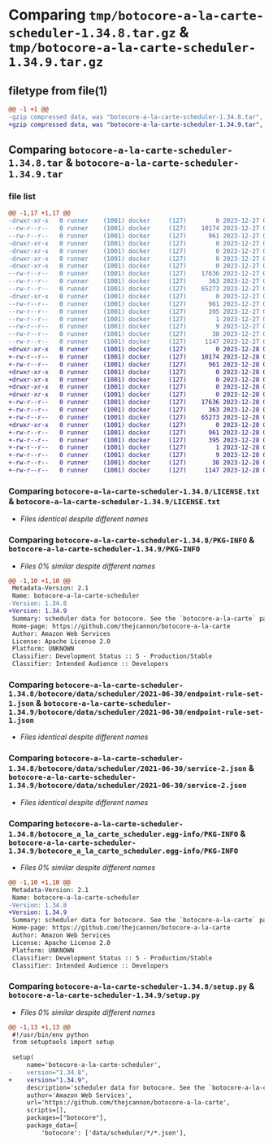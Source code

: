 # Comparing `tmp/botocore-a-la-carte-scheduler-1.34.8.tar.gz` & `tmp/botocore-a-la-carte-scheduler-1.34.9.tar.gz`

## filetype from file(1)

```diff
@@ -1 +1 @@
-gzip compressed data, was "botocore-a-la-carte-scheduler-1.34.8.tar", last modified: Wed Dec 27 01:06:57 2023, max compression
+gzip compressed data, was "botocore-a-la-carte-scheduler-1.34.9.tar", last modified: Thu Dec 28 01:06:59 2023, max compression
```

## Comparing `botocore-a-la-carte-scheduler-1.34.8.tar` & `botocore-a-la-carte-scheduler-1.34.9.tar`

### file list

```diff
@@ -1,17 +1,17 @@
-drwxr-xr-x   0 runner    (1001) docker     (127)        0 2023-12-27 01:06:57.555351 botocore-a-la-carte-scheduler-1.34.8/
--rw-r--r--   0 runner    (1001) docker     (127)    10174 2023-12-27 01:06:57.000000 botocore-a-la-carte-scheduler-1.34.8/LICENSE.txt
--rw-r--r--   0 runner    (1001) docker     (127)      961 2023-12-27 01:06:57.555351 botocore-a-la-carte-scheduler-1.34.8/PKG-INFO
-drwxr-xr-x   0 runner    (1001) docker     (127)        0 2023-12-27 01:06:57.551351 botocore-a-la-carte-scheduler-1.34.8/botocore/
-drwxr-xr-x   0 runner    (1001) docker     (127)        0 2023-12-27 01:06:57.551351 botocore-a-la-carte-scheduler-1.34.8/botocore/data/
-drwxr-xr-x   0 runner    (1001) docker     (127)        0 2023-12-27 01:06:57.551351 botocore-a-la-carte-scheduler-1.34.8/botocore/data/scheduler/
-drwxr-xr-x   0 runner    (1001) docker     (127)        0 2023-12-27 01:06:57.551351 botocore-a-la-carte-scheduler-1.34.8/botocore/data/scheduler/2021-06-30/
--rw-r--r--   0 runner    (1001) docker     (127)    17636 2023-12-27 01:06:29.000000 botocore-a-la-carte-scheduler-1.34.8/botocore/data/scheduler/2021-06-30/endpoint-rule-set-1.json
--rw-r--r--   0 runner    (1001) docker     (127)      363 2023-12-27 01:06:29.000000 botocore-a-la-carte-scheduler-1.34.8/botocore/data/scheduler/2021-06-30/paginators-1.json
--rw-r--r--   0 runner    (1001) docker     (127)    65273 2023-12-27 01:06:29.000000 botocore-a-la-carte-scheduler-1.34.8/botocore/data/scheduler/2021-06-30/service-2.json
-drwxr-xr-x   0 runner    (1001) docker     (127)        0 2023-12-27 01:06:57.555351 botocore-a-la-carte-scheduler-1.34.8/botocore_a_la_carte_scheduler.egg-info/
--rw-r--r--   0 runner    (1001) docker     (127)      961 2023-12-27 01:06:57.000000 botocore-a-la-carte-scheduler-1.34.8/botocore_a_la_carte_scheduler.egg-info/PKG-INFO
--rw-r--r--   0 runner    (1001) docker     (127)      395 2023-12-27 01:06:57.000000 botocore-a-la-carte-scheduler-1.34.8/botocore_a_la_carte_scheduler.egg-info/SOURCES.txt
--rw-r--r--   0 runner    (1001) docker     (127)        1 2023-12-27 01:06:57.000000 botocore-a-la-carte-scheduler-1.34.8/botocore_a_la_carte_scheduler.egg-info/dependency_links.txt
--rw-r--r--   0 runner    (1001) docker     (127)        9 2023-12-27 01:06:57.000000 botocore-a-la-carte-scheduler-1.34.8/botocore_a_la_carte_scheduler.egg-info/top_level.txt
--rw-r--r--   0 runner    (1001) docker     (127)       38 2023-12-27 01:06:57.555351 botocore-a-la-carte-scheduler-1.34.8/setup.cfg
--rw-r--r--   0 runner    (1001) docker     (127)     1147 2023-12-27 01:06:57.000000 botocore-a-la-carte-scheduler-1.34.8/setup.py
+drwxr-xr-x   0 runner    (1001) docker     (127)        0 2023-12-28 01:06:59.142416 botocore-a-la-carte-scheduler-1.34.9/
+-rw-r--r--   0 runner    (1001) docker     (127)    10174 2023-12-28 01:06:58.000000 botocore-a-la-carte-scheduler-1.34.9/LICENSE.txt
+-rw-r--r--   0 runner    (1001) docker     (127)      961 2023-12-28 01:06:59.142416 botocore-a-la-carte-scheduler-1.34.9/PKG-INFO
+drwxr-xr-x   0 runner    (1001) docker     (127)        0 2023-12-28 01:06:59.142416 botocore-a-la-carte-scheduler-1.34.9/botocore/
+drwxr-xr-x   0 runner    (1001) docker     (127)        0 2023-12-28 01:06:59.142416 botocore-a-la-carte-scheduler-1.34.9/botocore/data/
+drwxr-xr-x   0 runner    (1001) docker     (127)        0 2023-12-28 01:06:59.142416 botocore-a-la-carte-scheduler-1.34.9/botocore/data/scheduler/
+drwxr-xr-x   0 runner    (1001) docker     (127)        0 2023-12-28 01:06:59.142416 botocore-a-la-carte-scheduler-1.34.9/botocore/data/scheduler/2021-06-30/
+-rw-r--r--   0 runner    (1001) docker     (127)    17636 2023-12-28 01:06:26.000000 botocore-a-la-carte-scheduler-1.34.9/botocore/data/scheduler/2021-06-30/endpoint-rule-set-1.json
+-rw-r--r--   0 runner    (1001) docker     (127)      363 2023-12-28 01:06:26.000000 botocore-a-la-carte-scheduler-1.34.9/botocore/data/scheduler/2021-06-30/paginators-1.json
+-rw-r--r--   0 runner    (1001) docker     (127)    65273 2023-12-28 01:06:26.000000 botocore-a-la-carte-scheduler-1.34.9/botocore/data/scheduler/2021-06-30/service-2.json
+drwxr-xr-x   0 runner    (1001) docker     (127)        0 2023-12-28 01:06:59.142416 botocore-a-la-carte-scheduler-1.34.9/botocore_a_la_carte_scheduler.egg-info/
+-rw-r--r--   0 runner    (1001) docker     (127)      961 2023-12-28 01:06:59.000000 botocore-a-la-carte-scheduler-1.34.9/botocore_a_la_carte_scheduler.egg-info/PKG-INFO
+-rw-r--r--   0 runner    (1001) docker     (127)      395 2023-12-28 01:06:59.000000 botocore-a-la-carte-scheduler-1.34.9/botocore_a_la_carte_scheduler.egg-info/SOURCES.txt
+-rw-r--r--   0 runner    (1001) docker     (127)        1 2023-12-28 01:06:59.000000 botocore-a-la-carte-scheduler-1.34.9/botocore_a_la_carte_scheduler.egg-info/dependency_links.txt
+-rw-r--r--   0 runner    (1001) docker     (127)        9 2023-12-28 01:06:59.000000 botocore-a-la-carte-scheduler-1.34.9/botocore_a_la_carte_scheduler.egg-info/top_level.txt
+-rw-r--r--   0 runner    (1001) docker     (127)       38 2023-12-28 01:06:59.142416 botocore-a-la-carte-scheduler-1.34.9/setup.cfg
+-rw-r--r--   0 runner    (1001) docker     (127)     1147 2023-12-28 01:06:58.000000 botocore-a-la-carte-scheduler-1.34.9/setup.py
```

### Comparing `botocore-a-la-carte-scheduler-1.34.8/LICENSE.txt` & `botocore-a-la-carte-scheduler-1.34.9/LICENSE.txt`

 * *Files identical despite different names*

### Comparing `botocore-a-la-carte-scheduler-1.34.8/PKG-INFO` & `botocore-a-la-carte-scheduler-1.34.9/PKG-INFO`

 * *Files 0% similar despite different names*

```diff
@@ -1,10 +1,10 @@
 Metadata-Version: 2.1
 Name: botocore-a-la-carte-scheduler
-Version: 1.34.8
+Version: 1.34.9
 Summary: scheduler data for botocore. See the `botocore-a-la-carte` package for more info.
 Home-page: https://github.com/thejcannon/botocore-a-la-carte
 Author: Amazon Web Services
 License: Apache License 2.0
 Platform: UNKNOWN
 Classifier: Development Status :: 5 - Production/Stable
 Classifier: Intended Audience :: Developers
```

### Comparing `botocore-a-la-carte-scheduler-1.34.8/botocore/data/scheduler/2021-06-30/endpoint-rule-set-1.json` & `botocore-a-la-carte-scheduler-1.34.9/botocore/data/scheduler/2021-06-30/endpoint-rule-set-1.json`

 * *Files identical despite different names*

### Comparing `botocore-a-la-carte-scheduler-1.34.8/botocore/data/scheduler/2021-06-30/service-2.json` & `botocore-a-la-carte-scheduler-1.34.9/botocore/data/scheduler/2021-06-30/service-2.json`

 * *Files identical despite different names*

### Comparing `botocore-a-la-carte-scheduler-1.34.8/botocore_a_la_carte_scheduler.egg-info/PKG-INFO` & `botocore-a-la-carte-scheduler-1.34.9/botocore_a_la_carte_scheduler.egg-info/PKG-INFO`

 * *Files 0% similar despite different names*

```diff
@@ -1,10 +1,10 @@
 Metadata-Version: 2.1
 Name: botocore-a-la-carte-scheduler
-Version: 1.34.8
+Version: 1.34.9
 Summary: scheduler data for botocore. See the `botocore-a-la-carte` package for more info.
 Home-page: https://github.com/thejcannon/botocore-a-la-carte
 Author: Amazon Web Services
 License: Apache License 2.0
 Platform: UNKNOWN
 Classifier: Development Status :: 5 - Production/Stable
 Classifier: Intended Audience :: Developers
```

### Comparing `botocore-a-la-carte-scheduler-1.34.8/setup.py` & `botocore-a-la-carte-scheduler-1.34.9/setup.py`

 * *Files 0% similar despite different names*

```diff
@@ -1,13 +1,13 @@
 #!/usr/bin/env python
 from setuptools import setup
 
 setup(
     name='botocore-a-la-carte-scheduler',
-    version="1.34.8",
+    version="1.34.9",
     description='scheduler data for botocore. See the `botocore-a-la-carte` package for more info.',
     author='Amazon Web Services',
     url='https://github.com/thejcannon/botocore-a-la-carte',
     scripts=[],
     packages=["botocore"],
     package_data={
         'botocore': ['data/scheduler/*/*.json'],
```

